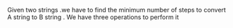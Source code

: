 Given two strings .we have to find the minimum number of steps to convert A string to B string . We have three operations to perform it
